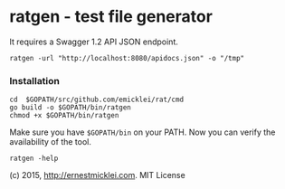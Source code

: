 # ratgen - test file generator

It requires a Swagger 1.2 API JSON endpoint.

	ratgen -url "http://localhost:8080/apidocs.json" -o "/tmp"
	
### Installation

	cd  $GOPATH/src/github.com/emicklei/rat/cmd
	go build -o $GOPATH/bin/ratgen
	chmod +x $GOPATH/bin/ratgen
	
Make sure you have `$GOPATH/bin` on your PATH.
Now you can verify the availability of the tool.
	
	ratgen -help
	
(c) 2015, http://ernestmicklei.com. MIT License	